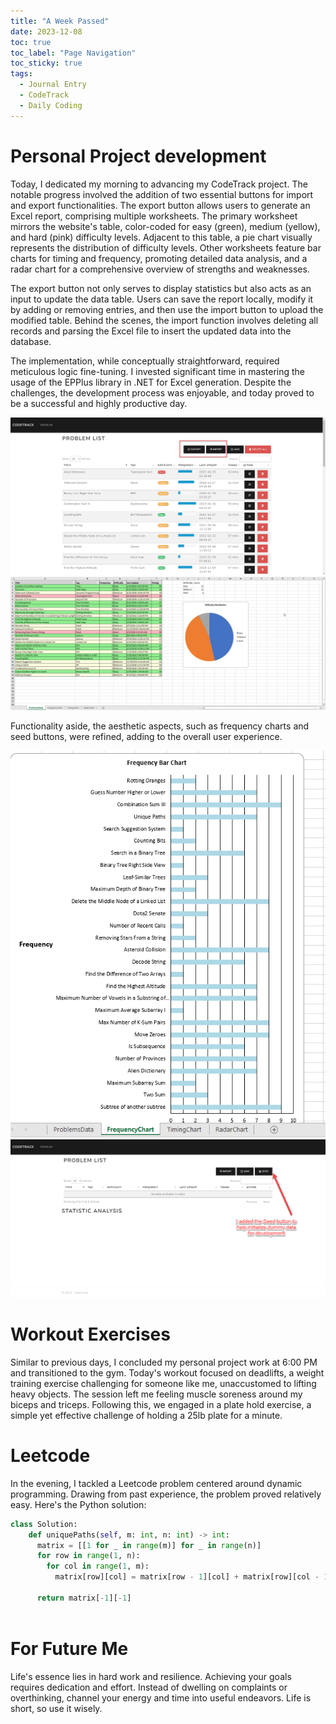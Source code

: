 ```yaml
---
title: "A Week Passed"
date: 2023-12-08
toc: true
toc_label: "Page Navigation"
toc_sticky: true
tags:
  - Journal Entry
  - CodeTrack
  - Daily Coding
---
```

# Personal Project development
Today, I dedicated my morning to advancing my CodeTrack project. The notable progress involved the addition of two essential buttons for import and export functionalities. The export button allows users to generate an Excel report, comprising multiple worksheets. The primary worksheet mirrors the website's table, color-coded for easy (green), medium (yellow), and hard (pink) difficulty levels. Adjacent to this table, a pie chart visually represents the distribution of difficulty levels. Other worksheets feature bar charts for timing and frequency, promoting detailed data analysis, and a radar chart for a comprehensive overview of strengths and weaknesses.

The export button not only serves to display statistics but also acts as an input to update the data table. Users can save the report locally, modify it by adding or removing entries, and then use the import button to upload the modified table. Behind the scenes, the import function involves deleting all records and parsing the Excel file to insert the updated data into the database.

The implementation, while conceptually straightforward, required meticulous logic fine-tuning. I invested significant time in mastering the usage of the EPPlus library in .NET for Excel generation. Despite the challenges, the development process was enjoyable, and today proved to be a successful and highly productive day.

![CodeTrack](/assets/images/code-track-2023-12-08_01-03-46.png)
![excel file](/assets/images/excel-file-2023-12-08_01-04-45.png)

Functionality aside, the aesthetic aspects, such as frequency charts and seed buttons, were refined, adding to the overall user experience.

![frequency chart](/assets/images/2023-12-08_01-05-33.png)
![seed button](/assets/images/2023-12-08_01-06-14.png)

# Workout Exercises

Similar to previous days, I concluded my personal project work at 6:00 PM and transitioned to the gym. Today's workout focused on deadlifts, a weight training exercise challenging for someone like me, unaccustomed to lifting heavy objects. The session left me feeling muscle soreness around my biceps and triceps. Following this, we engaged in a plate hold exercise, a simple yet effective challenge of holding a 25lb plate for a minute.

# Leetcode

In the evening, I tackled a Leetcode problem centered around dynamic programming. Drawing from past experience, the problem proved relatively easy. Here's the Python solution:
```python
class Solution:
    def uniquePaths(self, m: int, n: int) -> int:
      matrix = [[1 for _ in range(m)] for _ in range(n)]
      for row in range(1, n):
        for col in range(1, m):
          matrix[row][col] = matrix[row - 1][col] + matrix[row][col - 1]
      
      return matrix[-1][-1]
            
```

# For Future Me
Life's essence lies in hard work and resilience. Achieving your goals requires dedication and effort. Instead of dwelling on complaints or overthinking, channel your energy and time into useful endeavors. Life is short, so use it wisely.